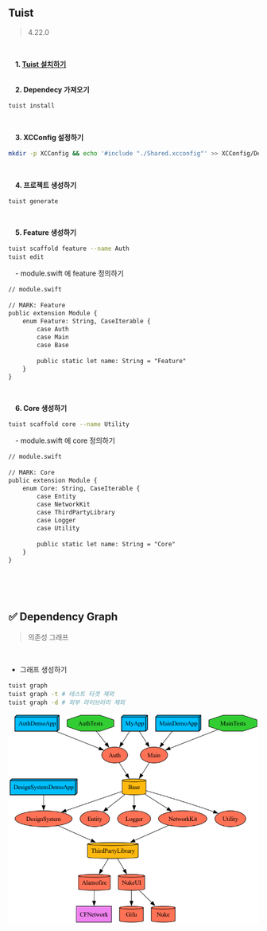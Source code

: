 ## Tuist
> 4.22.0

 <br/>

&emsp;**1. [Tuist 설치하기](https://tuist.io/)**
<br/>
<br/>

&emsp;**2. Dependecy 가져오기**
```sh
tuist install
```
<br/>

&emsp;**3. XCConfig 설정하기**
```sh
mkdir -p XCConfig && echo '#include "./Shared.xcconfig"' >> XCConfig/Debug.xcconfig && echo '#include "./Shared.xcconfig"' >> XCConfig/Release.xcconfig && echo '// Shared' >> XCConfig/Shared.xcconfig
```
<br/>

&emsp;**4. 프로젝트 생성하기**
```sh
tuist generate
```
<br/>

&emsp;**5. Feature 생성하기**
```sh
tuist scaffold feature --name Auth
tuist edit
```
&emsp;- module.swift 에 feature 정의하기

```
// module.swift

// MARK: Feature
public extension Module {
    enum Feature: String, CaseIterable {
        case Auth
        case Main
        case Base
        
        public static let name: String = "Feature"
    }
}
```
<br/>

&emsp;**6. Core 생성하기**
```sh
tuist scaffold core --name Utility
```

&emsp;- module.swift 에 core 정의하기

```
// module.swift

// MARK: Core
public extension Module {
    enum Core: String, CaseIterable {
        case Entity
        case NetworkKit
        case ThirdPartyLibrary
        case Logger
        case Utility
        
        public static let name: String = "Core"
    }
}
```
<br/>

<br/>
<br/>

## :white_check_mark: Dependency Graph
> 의존성 그래프
<br/>

- 그래프 생성하기
```sh
tuist graph
tuist graph -t # 테스트 타겟 제외
tuist graph -d # 외부 라이브러리 제외
```
![graph](graph.png)

<br/>
